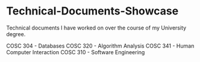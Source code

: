 # Technical-Documents-Showcase
Technical documents I have worked on over the course of my University degree. 

COSC 304 - Databases 
COSC 320 - Algorithm Analysis 
COSC 341 - Human Computer Interaction 
COSC 310 - Software Engineering

